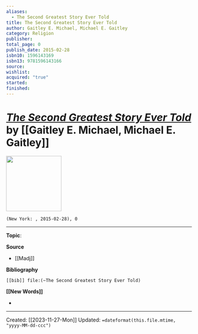 ```yaml
---
aliases:
  - The Second Greatest Story Ever Told
title: The Second Greatest Story Ever Told
author: Gaitley E. Michael, Michael E. Gaitley
category: Religion
publisher: 
total_page: 0
publish_date: 2015-02-28
isbn10: 1596143169
isbn13: 9781596143166
source: 
wishlist: 
acquired: "true"
started: 
finished:
---
```

# *[The Second Greatest Story Ever Told]()* by [[Gaitley E. Michael, Michael E. Gaitley]]

<img src="http://books.google.com/books/content?id=DczysgEACAAJ&printsec=frontcover&img=1&zoom=1&source=gbs_api" width=150>

`(New York: , 2015-02-28), 0`



--- 
**Topic**: 

**Source**
- [[Madj]]

**Bibliography**

```query
[[bib]] file:(~The Second Greatest Story Ever Told)
```
 

**[[New Words]]**

- 

---
Created: [[2023-11-27-Mon]]
Updated: `=dateformat(this.file.mtime, "yyyy-MM-dd-ccc")`
